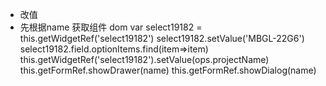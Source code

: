 - 改值
- 先根据name 获取组件 dom
var select19182 = this.getWidgetRef('select19182')
select19182.setValue('MBGL-22G6')
select19182.field.optionItems.find(item=>item)
this.getWidgetRef('select19182').setValue(ops.projectName)
this.getFormRef.showDrawer(name)
this.getFormRef.showDialog(name)